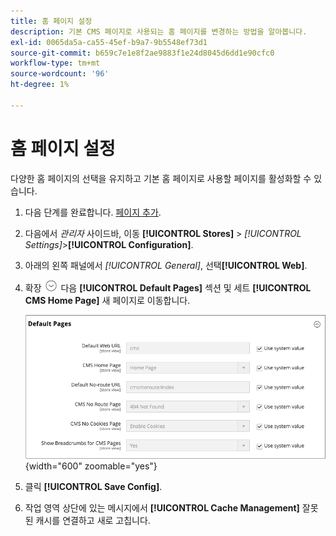 ```yaml
---
title: 홈 페이지 설정
description: 기본 CMS 페이지로 사용되는 홈 페이지를 변경하는 방법을 알아봅니다.
exl-id: 0065da5a-ca55-45ef-b9a7-9b5548ef73d1
source-git-commit: b659c7e1e8f2ae9883f1e24d8045d6dd1e90cfc0
workflow-type: tm+mt
source-wordcount: '96'
ht-degree: 1%

---
```


# 홈 페이지 설정

다양한 홈 페이지의 선택을 유지하고 기본 홈 페이지로 사용할 페이지를 활성화할 수 있습니다.

1. 다음 단계를 완료합니다. [페이지 추가](page-add.md).

1. 다음에서 _관리자_ 사이드바, 이동 **[!UICONTROL Stores]** > _[!UICONTROL Settings]_>**[!UICONTROL Configuration]**.

1. 아래의 왼쪽 패널에서 _[!UICONTROL General]_, 선택&#x200B;**[!UICONTROL Web]**.

1. 확장 ![확장 선택기](../assets/icon-display-expand.png) 다음 **[!UICONTROL Default Pages]** 섹션 및 세트 **[!UICONTROL CMS Home Page]** 새 페이지로 이동합니다.

   ![웹 기본 페이지 구성](./assets/web-default-pages.png){width="600" zoomable="yes"}

1. 클릭 **[!UICONTROL Save Config]**.

1. 작업 영역 상단에 있는 메시지에서 **[!UICONTROL Cache Management]** 잘못된 캐시를 연결하고 새로 고칩니다.
